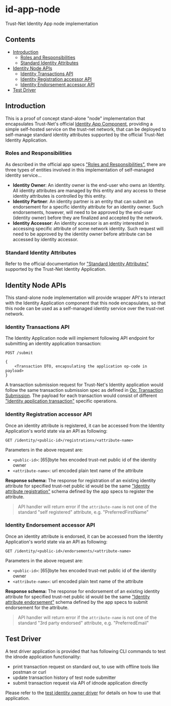 # id-app-node
Trust-Net Identity App node implementation

## Contents
* [Introduction](#Introduction)
  * [Roles and Responsibilities](#Roles-and-Responsibilities)
  * [Standard Identity Attributes](#Standard-Identity-Attributes)
* [Identity Node APIs](#Identity-Node-APIs)
  * [Identity Transactions API](#Identity-Transactions-API)
  * [Identity Registration accessor API](#Identity-Registration-accessor-API)
  * [Identity Endorsement accessor API](#Identity-Endorsement-accessor-API)
* [Test Driver](#Test-Driver)

## Introduction
This is a proof of concept stand-alone "node" implementation that encapsulates Trust-Net's official [Identity App Component](./id-app-specs.md#id-app-specs), providing a simple self-hosted service on the trust-net network, that can be deployed to self-manage standard identity attributes supported by the official Trust-Net Identity Application.

### Roles and Responsibilities
As described in the official app specs ["Roles and Responsibilities"](./id-app-specs.md#Roles-and-Responsibilities), there are three types of entities involved in this implementation of self-managed identity service...
* **Identity Owner**: An identity owner is the end-user who owns an Identity. All identity attributes are managed by this entity and any access to these identity attributes is controlled by this entity.
* **Identity Partner**: An identity partner is an entity that can submit an endorsement for a specific identity attribute for an identity owner. Such endorsements, however, will need to be approved by the end-user (identity owner) before they are finalized and accepted by the network.
* **Identity Accessor**: An identity accessor is an entity interested in accessing specific attribute of some network identity. Such request will need to be approved by the identity owner before attribute can be accessed by identity accessor.

### Standard Identity Attributes
Refer to the official documentation for ["Standard Identity Attributes"](./id-app-specs.md#Standard-Identity-Attributes) supported by the Trust-Net Identity Application.

## Identity Node APIs
This stand-alone node implementation will provide wrapper API's to interact with the Identity Application component that this node encapsulates, so that this node can be used as a self-managed identity service over the trust-net network.

### Identity Transactions API

The Identity Application node will implement following API endpoint for submitting an identity application transaction:

```
POST /submit

{
    <Transaction DTO, encapsulating the application op-code in payload>
}
```
A transaction submission request for Trust-Net's Identity application would follow the same transaction submission spec as defined in [Op: Transaction Submission](https://github.com/trust-net/dag-lib-go/blob/master/docs/SpendrApp.md#op-submit-transaction). The payload for each transaction would consist of different ["Identity application transaction"](./id-app-specs.md#Identity-App-Transactions) specific operations.

### Identity Registration accessor API
Once an identity attribute is registered, it can be accessed from the Identity Application's world state via an API as following:
```
GET /identity/<public-id>/registrations/<attribute-name>
```
Parameters in the above request are:
* `<public-id>`: [65]byte hex encoded trust-net public id of the identity owner
* `<attribute-name>`: url encoded plain text name of the attribute

**Response schema:** The response for registration of an existing identity attribute for specified trust-net public id would be the same ["Identity attribute registration"](./id-app-specs.md#Identity-attribute-registration) schema defined by the app specs to register the attribute.

> API handler will return error if the `attribute-name` is not one of the standard "self registered" attribute, e.g. "PreferredFirstName"

### Identity Endorsement accessor API
Once an identity attribute is endorsed, it can be accessed from the Identity Application's world state via an API as following:

```
GET /identity/<public-id>/endorsements/<attribute-name>
```
Parameters in the above request are:
* `<public-id>`: [65]byte hex encoded trust-net public id of the identity owner
* `<attribute-name>`: url encoded plain text name of the attribute

**Response schema:** The response for endorsement of an existing identity attribute for specified trust-net public id would be the same ["Identity attribute endorsement"](./id-app-specs.md#Identity-attribute-endorsement) schema defined by the app specs to submit endorsement for the attribute.

> API handler will return error if the `attribute-name` is not one of the standard "3rd party endorsed" attribute, e.g. "PreferredEmail"

## Test Driver
A test driver application is provided that has following CLI commands to test the idnode application functionality:

* print transaction request on standard out, to use with offline tools like postman or curl
* update transaction history of test node submitter
* submit transaction request via API of idnode application directly

Please refer to the [test identity owner driver](./driver_id_owner.md#test-idnode-owner) for details on how to use that application.
